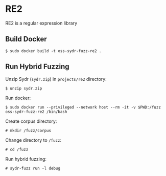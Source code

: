 # RE2

RE2 is a regular expression library

## Build Docker

    $ sudo docker build -t oss-sydr-fuzz-re2 .

## Run Hybrid Fuzzing

Unzip Sydr (`sydr.zip`) in `projects/re2` directory:

    $ unzip sydr.zip

Run docker:

    $ sudo docker run --privileged --network host --rm -it -v $PWD:/fuzz oss-sydr-fuzz-re2 /bin/bash

Create corpus directory:

    # mkdir /fuzz/corpus

Change directory to `/fuzz`:

    # cd /fuzz

Run hybrid fuzzing:

    # sydr-fuzz run -l debug

